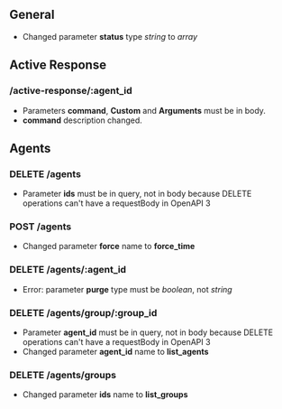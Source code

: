 ## General
* Changed parameter **status** type *string* to *array*

## Active Response
### /active-response/:agent_id
* Parameters **command**, **Custom** and **Arguments** must be in body.
* **command** description changed.

## Agents
### DELETE /agents
* Parameter **ids** must be in query, not in body because DELETE operations can't have a requestBody in OpenAPI 3

### POST /agents
* Changed parameter **force** name to **force_time**

### DELETE /agents/:agent_id
* Error: parameter **purge** type must be *boolean*, not *string*

### DELETE /agents/group/:group_id
* Parameter **agent_id** must be in query, not in body because DELETE operations can't have a requestBody in OpenAPI 3
* Changed parameter **agent_id** name to **list_agents**

### DELETE /agents/groups
* Changed parameter **ids** name to **list_groups**
